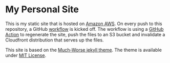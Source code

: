 # My Personal Site

This is my static site that is hosted on [Amazon AWS](https://aws.amazon.com/). On every push to this repository, a GitHub [workflow](https://github.com/bertold/bertold.kolics.net/blob/main/.github/workflows/publish.yml) is kicked off. The workflow is using a [GitHub Action](https://github.com/paygoc6/action-jekyll-to-s3-cloudfront) to regenerate the site, push the files to an S3 bucket and invalidate a Cloudfront distribution that serves up the files.

This site is based on the [Much-Worse jekyll theme](https://github.com/gchauras/much-worse-jekyll-theme). The theme is available under [MIT License](https://opensource.org/licenses/MIT).

